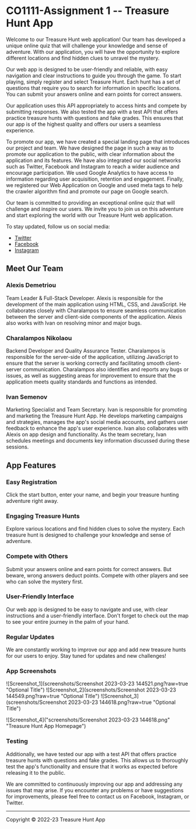 # CO1111-Assignment 1 -- Treasure Hunt App

Welcome to our Treasure Hunt web application! Our team has developed a unique online quiz that will challenge
your knowledge and sense of adventure. With our application, you will have the opportunity to explore different
locations and find hidden clues to unravel the mystery.

Our web app is designed to be user-friendly and reliable, with easy navigation and clear instructions to guide
you through the game. To start playing, simply register and select Treasure Hunt. Each hunt has a set of questions
that require you to search for information in specific locations. You can submit your answers online and earn points
for correct answers.

Our application uses this API appropriately to access hints and compete by submitting responses. We also tested
the app with a test API that offers practice treasure hunts with questions and fake grades. This ensures that our
app is of the highest quality and offers our users a seamless experience.

To promote our app, we have created a special landing page that introduces our project and team. We have designed
the page in such a way as to promote our application to the public, with clear information about the application
and its features. We have also integrated our social networks such as Twitter, Facebook and Instagram to reach a wider audience
and encourage participation. We used Google Analytics to have access to information regarding user acquisition,
retention and engagement. Finally, we registered our Web Application on Google and used meta tags to help the crawler
algorithm find and promote our page on Google search.

Our team is committed to providing an exceptional online quiz that will challenge and inspire our users. We invite
you to join us on this adventure and start exploring the world with our Treasure Hunt web application.

To stay updated, follow us on social media:
- [Twitter](https://twitter.com/ACI_Group1)
- [Facebook](https://www.facebook.com/profile.php?id=100090303857547)
- [Instagram](https://z-p4.www.instagram.com/aci.team.group1/?hl=en-gb)

## Meet Our Team

### Alexis Demetriou
Team Leader & Full-Stack Developer. Alexis is responsible for the development of the main application
using HTML, CSS, and JavaScript. He collaborates closely with Charalampos to ensure seamless communication between the
server and client-side components of the application. Alexis also works with Ivan on resolving minor and major bugs.

### Charalampos Nikolaou
Backend Developer and Quality Assurance Tester. Charalampos is responsible for the server-side
of the application, utilizing JavaScript to ensure that the server is working correctly and facilitating smooth
client-server communication. Charalampos also identifies and reports any bugs or issues, as well as suggesting areas
for improvement to ensure that the application meets quality standards and functions as intended.

### Ivan Semenov
Marketing Specialist and Team Secretary. Ivan is responsible for promoting and marketing the
Treasure Hunt App. He develops marketing campaigns and strategies, manages the app's social media accounts, and gathers
user feedback to enhance the app's user experience. Ivan also collaborates with Alexis on app design and functionality.
As the team secretary, Ivan schedules meetings and documents key information discussed during these sessions.

## App Features

### Easy Registration
Click the start button, enter your name, and begin your treasure hunting adventure right away.

### Engaging Treasure Hunts
Explore various locations and find hidden clues to solve the mystery.
Each treasure hunt is designed to challenge your knowledge and sense of adventure.

### Compete with Others
Submit your answers online and earn points for correct answers. But beware, wrong answers deduct points.
Compete with other players and see who can solve the mystery first.

### User-Friendly Interface
Our web app is designed to be easy to navigate and use, with clear instructions and a user-friendly interface.
Don't forget to check out the map to see your entire journey in the palm of your hand.

### Regular Updates
We are constantly working to improve our app and add new treasure hunts for our users to enjoy.
Stay tuned for updates and new challenges!

### App Screenshots

![Screenshot_1](screenshots/Screenshot 2023-03-23 144521.png?raw=true "Optional Title")
![Screenshot_2](screenshots/Screenshot 2023-03-23 144549.png?raw=true "Optional Title")
![Screenshot_3](screenshots/Screenshot 2023-03-23 144618.png?raw=true "Optional Title")

![Screenshot_4]("screenshots/Screenshot 2023-03-23 144618.png" "Treasure Hunt App Homepage")

### Testing
Additionally, we have tested our app with a test API that offers practice treasure hunts with questions and fake grades.
This allows us to thoroughly test the app's functionality and ensure that it works as expected before releasing it to the public.

We are committed to continuously improving our app and addressing any issues that may arise. If you encounter any
problems or have suggestions for improvements, please feel free to contact us on Facebook, Instagram, or Twitter.

_____________________________________
Copyright © 2022-23 Treasure Hunt App
